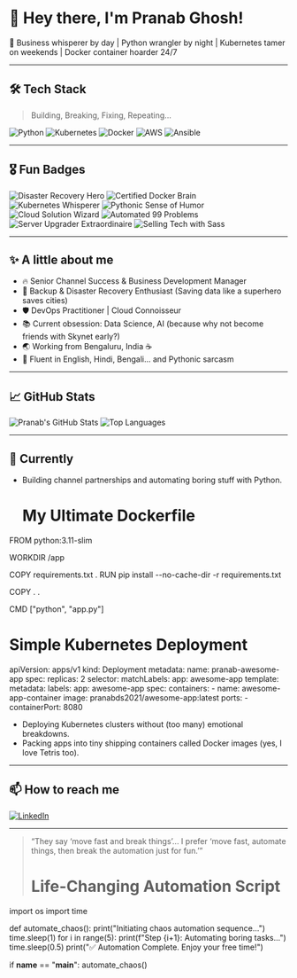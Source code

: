 # 👋 Hey there, I'm Pranab Ghosh!

🚀 Business whisperer by day | Python wrangler by night | Kubernetes tamer on weekends | Docker container hoarder 24/7

---

## 🛠️ Tech Stack  
> Building, Breaking, Fixing, Repeating...

![Python](https://img.shields.io/badge/Python-3776AB?style=for-the-badge&logo=python&logoColor=white)
![Kubernetes](https://img.shields.io/badge/Kubernetes-326CE5?style=for-the-badge&logo=kubernetes&logoColor=white)
![Docker](https://img.shields.io/badge/Docker-2496ED?style=for-the-badge&logo=docker&logoColor=white)
![AWS](https://img.shields.io/badge/AWS-232F3E?style=for-the-badge&logo=amazon-aws&logoColor=white)
![Ansible](https://img.shields.io/badge/Ansible-EE0000?style=for-the-badge&logo=ansible&logoColor=white)

---

## 🎖️ Fun Badges

![Disaster Recovery Hero](https://img.shields.io/badge/Disaster%20Recovery-Hero-green?style=for-the-badge&logo=datadog&logoColor=white)
![Certified Docker Brain](https://img.shields.io/badge/Dockerized-Brain-blue?style=for-the-badge&logo=docker&logoColor=white)
![Kubernetes Whisperer](https://img.shields.io/badge/Kubernetes-Whisperer-326CE5?style=for-the-badge&logo=kubernetes&logoColor=white)
![Pythonic Sense of Humor](https://img.shields.io/badge/Pythonic-Humor-yellow?style=for-the-badge&logo=python&logoColor=white)
![Cloud Solution Wizard](https://img.shields.io/badge/Cloud-Solution%20Wizard-ff69b4?style=for-the-badge&logo=amazon-aws&logoColor=white)
![Automated 99 Problems](https://img.shields.io/badge/Automated-99%20Problems-orange?style=for-the-badge&logo=ansible&logoColor=white)
![Server Upgrader Extraordinaire](https://img.shields.io/badge/Server-Upgrader-9cf?style=for-the-badge&logo=dell&logoColor=white)
![Selling Tech with Sass](https://img.shields.io/badge/Selling-Tech%20with%20Sass-ff6347?style=for-the-badge&logo=salesforce&logoColor=white)

---

## ✨ A little about me
- 🔥 Senior Channel Success & Business Development Manager
- 🤖 Backup & Disaster Recovery Enthusiast (Saving data like a superhero saves cities)
- 🛡️ DevOps Practitioner | Cloud Connoisseur
- 📚 Current obsession: Data Science, AI (because why not become friends with Skynet early?)
- 🌏 Working from Bengaluru, India ☕
- 🧠 Fluent in English, Hindi, Bengali... and Pythonic sarcasm

---

## 📈 GitHub Stats

![Pranab's GitHub Stats](https://github-readme-stats.vercel.app/api?username=PranabDS2021&show_icons=true&theme=tokyonight)
![Top Languages](https://github-readme-stats.vercel.app/api/top-langs/?username=PranabDS2021&layout=compact&theme=tokyonight)

---

## 🚀 Currently
- Building channel partnerships and automating boring stuff with Python.

  # My Ultimate Dockerfile
FROM python:3.11-slim

WORKDIR /app

COPY requirements.txt .
RUN pip install --no-cache-dir -r requirements.txt

COPY . .

CMD ["python", "app.py"]

# Simple Kubernetes Deployment
apiVersion: apps/v1
kind: Deployment
metadata:
  name: pranab-awesome-app
spec:
  replicas: 2
  selector:
    matchLabels:
      app: awesome-app
  template:
    metadata:
      labels:
        app: awesome-app
    spec:
      containers:
      - name: awesome-app-container
        image: pranabds2021/awesome-app:latest
        ports:
        - containerPort: 8080

- Deploying Kubernetes clusters without (too many) emotional breakdowns.
- Packing apps into tiny shipping containers called Docker images (yes, I love Tetris too).

---

## 📫 How to reach me
[![LinkedIn](https://img.shields.io/badge/LinkedIn-Profile-blue?style=flat-square&logo=linkedin)](https://www.linkedin.com/in/pranab-ghosh-63008b5)

---

> “They say ‘move fast and break things’... I prefer ‘move fast, automate things, then break the automation just for fun.’”
>
> # Life-Changing Automation Script
import os
import time

def automate_chaos():
    print("Initiating chaos automation sequence...")
    time.sleep(1)
    for i in range(5):
        print(f"Step {i+1}: Automating boring tasks...")
        time.sleep(0.5)
    print("✅ Automation Complete. Enjoy your free time!")

if __name__ == "__main__":
    automate_chaos()

